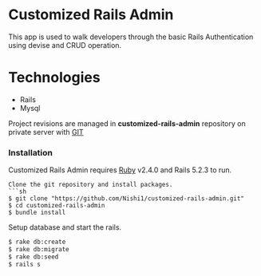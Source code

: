 # Customized Rails Admin

This app is used to walk developers through the basic Rails Authentication using devise and CRUD operation.

# Technologies
  - Rails
  - Mysql  
  
Project revisions are managed in **customized-rails-admin** repository on private server with [GIT]( https://github.com/Nishi1/customized-rails-admin.git )

### Installation


Customized Rails Admin requires [Ruby](https://www.ruby-lang.org/en/documentation/installation/) v2.4.0  and Rails 5.2.3 to run.

```
Clone the git repository and install packages.
```sh
$ git clone "https://github.com/Nishi1/customized-rails-admin.git"
$ cd customized-rails-admin
$ bundle install
```
Setup database and start the rails.
```sh
$ rake db:create
$ rake db:migrate
$ rake db:seed
$ rails s
```

